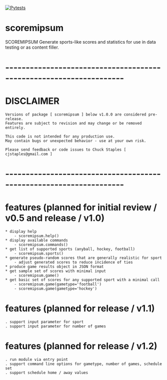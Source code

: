 [![Pytests](
https://github.com/cjstaples/scorem-ipsum/actions/workflows/python-app.yml/badge.svg?branch=master
)](https://github.com/cjstaples/scorem-ipsum/actions/workflows/python-app.yml)
# scoremipsum
SCOREMIPSUM
    Generate sports-like scores and statistics 
    for use in data testing or as content filler. 

# -------------------------------------------------------------------
# DISCLAIMER
    Versions of package [ scoremipsum ] below v1.0.0 are considered pre-release. 
    Features are subject to revision and may change or be removed entirely.
    
    This code is not intended for any production use.
    May contain bugs or unexpected behavior - use at your own risk. 
    
    Please send feedback or code issues to Chuck Staples [ cjstaples@gmail.com ]
# -------------------------------------------------------------------

# features (planned for initial review / v0.5 and release / v1.0)
    * display help
        - scoremipsum.help()
    * display available commands
        - scoremipsum.commands()
    * get list of supported sports (anyball, hockey, football)
        - scoremipsum.sports()
    * generate pseudo-random scores that are generally realistic for sport
        - adjust generated scores to reduce incidence of ties
    * produce game results object in JSON format 
    * get sample set of scores with minimal input
        - scoremipsum.game()
    * get basic set of scores for any supported sport with a minimal call
        - scoremipsum.game(gametype='football')
        - scoremipsum.game(gametype='hockey')

# features (planned for release / v1.1)
    . support input parameter for sport
    . support input parameter for number of games
 
# features (planned for release / v1.2)
    . run module via entry point
    . support command line options for gametype, number of games, schedule set
    . support schedule home / away values
